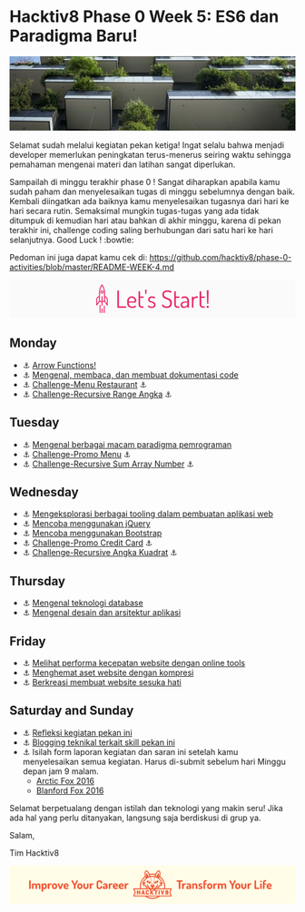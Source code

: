 # Hacktiv8 Phase 0 Week 5: ES6 dan Paradigma Baru!

![Header](assets/header-w4.jpg)

Selamat sudah melalui kegiatan pekan ketiga! Ingat selalu bahwa menjadi developer memerlukan peningkatan terus-menerus seiring waktu sehingga pemahaman mengenai materi dan latihan sangat diperlukan.

Sampailah di minggu terakhir phase 0 ! Sangat diharapkan apabila kamu sudah paham dan menyelesaikan tugas di minggu sebelumnya dengan baik. Kembali diingatkan ada baiknya kamu menyelesaikan tugasnya dari hari ke hari secara rutin. Semaksimal mungkin tugas-tugas yang ada tidak ditumpuk di kemudian hari atau bahkan di akhir minggu, karena di pekan terakhir ini, challenge coding saling berhubungan dari satu hari ke hari selanjutnya. Good Luck ! :bowtie:

Pedoman ini juga dapat kamu cek di: <https://github.com/hacktiv8/phase-0-activities/blob/master/README-WEEK-4.md>

![Let's start!](assets/start.png)


## Monday

- :anchor: [Arrow Functions!](https://github.com/hacktiv8/phase-0-activities/blob/master/modules/oop-basics.md)
- :anchor: [Mengenal, membaca, dan membuat dokumentasi code](https://github.com/hacktiv8/phase-0-activities/blob/master/modules/code-documentation.md)
- :anchor: [Challenge-Menu Restaurant](https://github.com/hacktiv8/phase-0-activities/blob/master/modules/restaurant.md) :anchor:
- :anchor: [Challenge-Recursive Range Angka](https://github.com/hacktiv8/phase-0-activities/blob/master/modules/range-angka.md) :anchor:

## Tuesday

- :anchor: [Mengenal berbagai macam paradigma pemrograman](https://github.com/hacktiv8/phase-0-activities/blob/master/modules/programming-paradigm.md)
- :anchor: [Challenge-Promo Menu](https://github.com/hacktiv8/phase-0-activities/blob/master/modules/promo-menu.md) :anchor:
- :anchor: [Challenge-Recursive Sum Array Number](https://github.com/hacktiv8/phase-0-activities/blob/master/modules/sum-array.md) :anchor:

## Wednesday

- :anchor: [Mengeksplorasi berbagai tooling dalam pembuatan aplikasi web](https://github.com/hacktiv8/phase-0-activities/blob/master/modules/tooling.md)
- :anchor: [Mencoba menggunakan jQuery](https://github.com/hacktiv8/phase-0-activities/blob/master/modules/jquery.md)
- :anchor: [Mencoba menggunakan Bootstrap](https://github.com/hacktiv8/phase-0-activities/blob/master/modules/bootstrap.md)
- :anchor: [Challenge-Promo Credit Card](https://github.com/hacktiv8/phase-0-activities/blob/master/modules/promo-cc.md) :anchor:
- :anchor: [Challenge-Recursive Angka Kuadrat](https://github.com/hacktiv8/phase-0-activities/blob/master/modules/angka-kuadrat.md) :anchor:

## Thursday

- :anchor: [Mengenal teknologi database](https://github.com/hacktiv8/phase-0-activities/blob/master/modules/database.md)
- :anchor: [Mengenal desain dan arsitektur aplikasi](https://github.com/hacktiv8/phase-0-activities/blob/master/modules/app-design-architecture.md)

## Friday

- :anchor: [Melihat performa kecepatan website dengan online tools](https://github.com/hacktiv8/phase-0-activities/blob/master/modules/web-speed.md)
- :anchor: [Menghemat aset website dengan kompresi](https://github.com/hacktiv8/phase-0-activities/blob/master/modules/web-assets-compression.md)
- :anchor: [Berkreasi membuat website sesuka hati](https://github.com/hacktiv8/phase-0-activities/blob/master/modules/web-creation.md)

## Saturday and Sunday

- :anchor: [Refleksi kegiatan pekan ini](https://github.com/hacktiv8/phase-0-activities/blob/master/modules/reflection.md)
- :anchor: [Blogging teknikal terkait skill pekan ini](https://github.com/hacktiv8/phase-0-activities/blob/master/modules/blog.md)
- :anchor: Isilah form laporan kegiatan dan saran ini setelah kamu menyelesaikan semua kegiatan. Harus di-submit sebelum hari Minggu depan jam 9 malam.
  - [Arctic Fox 2016](https://airtable.com/shrXseZHwy7gdzqJu)
  - [Blanford Fox 2016](https://airtable.com/shrgOZg66MzJssyNY)

Selamat berpetualang dengan istilah dan teknologi yang makin seru! Jika ada hal yang perlu ditanyakan, langsung saja berdiskusi di grup ya.

Salam,

Tim Hacktiv8

![Hacktiv8 Banner](assets/banner.png)
